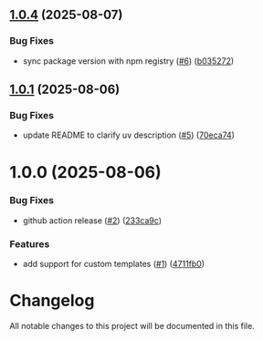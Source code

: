 ## [1.0.4](https://github.com/blencorp/create-fastapi-app/compare/v1.0.3...v1.0.4) (2025-08-07)


### Bug Fixes

* sync package version with npm registry ([#6](https://github.com/blencorp/create-fastapi-app/issues/6)) ([b035272](https://github.com/blencorp/create-fastapi-app/commit/b0352725307a552ee6cb1c39b6b7e21e618c3cbe))

## [1.0.1](https://github.com/blencorp/create-fastapi-app/compare/v1.0.0...v1.0.1) (2025-08-06)


### Bug Fixes

* update README to clarify uv description ([#5](https://github.com/blencorp/create-fastapi-app/issues/5)) ([70eca74](https://github.com/blencorp/create-fastapi-app/commit/70eca74e87dad78b3cf6462044e89ff808b79047))

# 1.0.0 (2025-08-06)


### Bug Fixes

* github action release ([#2](https://github.com/blencorp/create-fastapi-app/issues/2)) ([233ca9c](https://github.com/blencorp/create-fastapi-app/commit/233ca9cb2290f07526f4493ecce92c60317d9601))


### Features

* add support for custom templates ([#1](https://github.com/blencorp/create-fastapi-app/issues/1)) ([4711fb0](https://github.com/blencorp/create-fastapi-app/commit/4711fb066c754ef42b3100d3a2bb6dee41a67308))

# Changelog

All notable changes to this project will be documented in this file.
